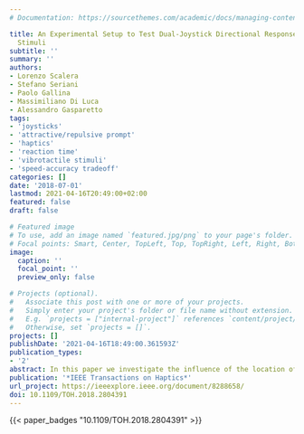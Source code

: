 ```yaml
---
# Documentation: https://sourcethemes.com/academic/docs/managing-content/

title: An Experimental Setup to Test Dual-Joystick Directional Responses to Vibrotactile
  Stimuli
subtitle: ''
summary: ''
authors:
- Lorenzo Scalera
- Stefano Seriani
- Paolo Gallina
- Massimiliano Di Luca
- Alessandro Gasparetto
tags:
- 'joysticks'
- 'attractive/repulsive prompt'
- 'haptics'
- 'reaction time'
- 'vibrotactile stimuli'
- 'speed-accuracy tradeoff'
categories: []
date: '2018-07-01'
lastmod: 2021-04-16T20:49:00+02:00
featured: false
draft: false

# Featured image
# To use, add an image named `featured.jpg/png` to your page's folder.
# Focal points: Smart, Center, TopLeft, Top, TopRight, Left, Right, BottomLeft, Bottom, BottomRight.
image:
  caption: ''
  focal_point: ''
  preview_only: false

# Projects (optional).
#   Associate this post with one or more of your projects.
#   Simply enter your project's folder or file name without extension.
#   E.g. `projects = ["internal-project"]` references `content/project/deep-learning/index.md`.
#   Otherwise, set `projects = []`.
projects: []
publishDate: '2021-04-16T18:49:00.361593Z'
publication_types:
- '2'
abstract: In this paper we investigate the influence of the location of vibrotactile stimulation in triggering the response made using two handheld joysticks. In particular, we compare performance with stimuli delivered either using tactors placed on the palm or on the back of the hand and with attractive (move toward the vibration) or repulsive prompts (move away from the vibration). The experimental set-up comprised two joysticks and two gloves, each equipped with four pager motors along the cardinal directions. In different blocks, fifty-three volunteers were asked to move the joysticks as fast as possible either towards or away with respect to the direction specified by a set of vibrating motors. Results indicate that participants performed better with attractive prompts (i.e., responses were faster and with fewer errors in conditions where participants were asked to move the joysticks in the direction of the felt vibration) and that the stimulation delivered on the back of the hand from the gloves gives better results than the stimulation on the palm delivered by the joysticks. Finally, we analyse the laterality, the relation between correct responses and reaction times, the direction patterns for wrong responses and we perform an analysis on the Stimulus-Response Compatibility and on the training effect.
publication: '*IEEE Transactions on Haptics*'
url_project: https://ieeexplore.ieee.org/document/8288658/
doi: 10.1109/TOH.2018.2804391
---
```


{{< paper_badges "10.1109/TOH.2018.2804391" >}}
